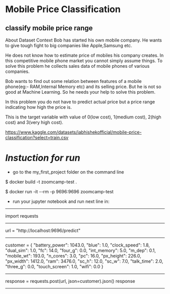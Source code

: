 # Mobile Price Classification
## classify mobile price range
About Dataset
Context
Bob has started his own mobile company. He wants to give tough fight to big companies like Apple,Samsung etc.

He does not know how to estimate price of mobiles his company creates. In this competitive mobile phone market you cannot simply assume things. To solve this problem he collects sales data of mobile phones of various companies.

Bob wants to find out some relation between features of a mobile phone(eg:- RAM,Internal Memory etc) and its selling price. But he is not so good at Machine Learning. So he needs your help to solve this problem.

In this problem you do not have to predict actual price but a price range indicating how high the price is.

This is the target variable with value of 0(low cost), 1(medium cost), 2(high cost) and 3(very high cost).

https://www.kaggle.com/datasets/iabhishekofficial/mobile-price-classification?select=train.csv

  # *Instuction for run*

- go to the my_first_project folder on the command line

$ docker build -t zoomcamp-test .

$ docker run -it --rm -p 9696:9696 zoomcamp-test

- run your jupyter notebook and run next line in:
__________________________________________
import requests
__________________________________________
url = "http://localhost:9696/predict"
__________________________________________
customer = {
            "battery_power": 1043.0,
            "blue": 1.0,
            "clock_speed": 1.8,
            "dual_sim": 1.0,
            "fc": 14.0,
            "four_g": 0.0,
            "int_memory": 5.0,
            "m_dep": 0.1,
            "mobile_wt": 193.0,
            "n_cores": 3.0,
            "pc": 16.0,
            "px_height": 226.0,
            "px_width": 1412.0,
            "ram": 3476.0,
            "sc_h": 12.0,
            "sc_w": 7.0,
            "talk_time": 2.0,
            "three_g": 0.0,
            "touch_screen": 1.0,
            "wifi": 0.0
           }
___________________________________________
response = requests.post(url, json=customer).json()
response
__________________________________________
